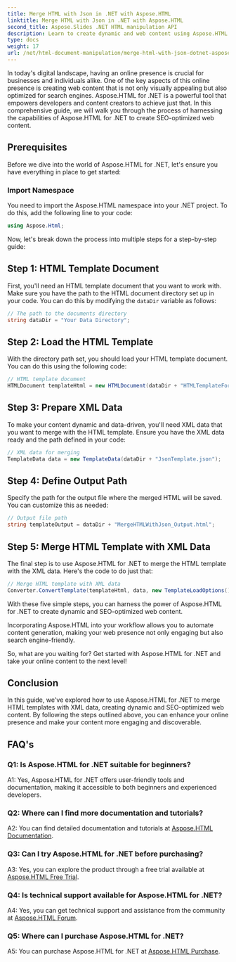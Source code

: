 ```yaml
---
title: Merge HTML with Json in .NET with Aspose.HTML
linktitle: Merge HTML with Json in .NET with Aspose.HTML
second_title: Aspose.Slides .NET HTML manipulation API
description: Learn to create dynamic and web content using Aspose.HTML for .NET. Empower your online presence and engage your audience.
type: docs
weight: 17
url: /net/html-document-manipulation/merge-html-with-json-dotnet-aspose-html/
---
```


In today's digital landscape, having an online presence is crucial for businesses and individuals alike. One of the key aspects of this online presence is creating web content that is not only visually appealing but also optimized for search engines. Aspose.HTML for .NET is a powerful tool that empowers developers and content creators to achieve just that. In this comprehensive guide, we will walk you through the process of harnessing the capabilities of Aspose.HTML for .NET to create SEO-optimized web content. 

## Prerequisites

Before we dive into the world of Aspose.HTML for .NET, let's ensure you have everything in place to get started:

### Import Namespace

You need to import the Aspose.HTML namespace into your .NET project. To do this, add the following line to your code:

```csharp
using Aspose.Html;
```

Now, let's break down the process into multiple steps for a step-by-step guide:

## Step 1: HTML Template Document

First, you'll need an HTML template document that you want to work with. Make sure you have the path to the HTML document directory set up in your code. You can do this by modifying the `dataDir` variable as follows:

```csharp
// The path to the documents directory
string dataDir = "Your Data Directory";
```

## Step 2: Load the HTML Template

With the directory path set, you should load your HTML template document. You can do this using the following code:

```csharp
// HTML template document 
HTMLDocument templateHtml = new HTMLDocument(dataDir + "HTMLTemplateForJson.html");
```

## Step 3: Prepare XML Data

To make your content dynamic and data-driven, you'll need XML data that you want to merge with the HTML template. Ensure you have the XML data ready and the path defined in your code:

```csharp
// XML data for merging 
TemplateData data = new TemplateData(dataDir + "JsonTemplate.json");
```

## Step 4: Define Output Path

Specify the path for the output file where the merged HTML will be saved. You can customize this as needed:

```csharp
// Output file path 
string templateOutput = dataDir + "MergeHTMLWithJson_Output.html";
```

## Step 5: Merge HTML Template with XML Data

The final step is to use Aspose.HTML for .NET to merge the HTML template with the XML data. Here's the code to do just that:

```csharp
// Merge HTML template with XML data
Converter.ConvertTemplate(templateHtml, data, new TemplateLoadOptions(), templateOutput);
```

With these five simple steps, you can harness the power of Aspose.HTML for .NET to create dynamic and SEO-optimized web content. 

Incorporating Aspose.HTML into your workflow allows you to automate content generation, making your web presence not only engaging but also search engine-friendly. 

So, what are you waiting for? Get started with Aspose.HTML for .NET and take your online content to the next level!

## Conclusion

In this guide, we've explored how to use Aspose.HTML for .NET to merge HTML templates with XML data, creating dynamic and SEO-optimized web content. By following the steps outlined above, you can enhance your online presence and make your content more engaging and discoverable.

## FAQ's

### Q1: Is Aspose.HTML for .NET suitable for beginners?

A1: Yes, Aspose.HTML for .NET offers user-friendly tools and documentation, making it accessible to both beginners and experienced developers.

### Q2: Where can I find more documentation and tutorials?

A2: You can find detailed documentation and tutorials at [Aspose.HTML Documentation](https://reference.aspose.com/html/net/).

### Q3: Can I try Aspose.HTML for .NET before purchasing?

A3: Yes, you can explore the product through a free trial available at [Aspose.HTML Free Trial](https://releases.aspose.com/).

### Q4: Is technical support available for Aspose.HTML for .NET?

A4: Yes, you can get technical support and assistance from the community at [Aspose.HTML Forum](https://forum.aspose.com/).

### Q5: Where can I purchase Aspose.HTML for .NET?

A5: You can purchase Aspose.HTML for .NET at [Aspose.HTML Purchase](https://purchase.aspose.com/buy).
